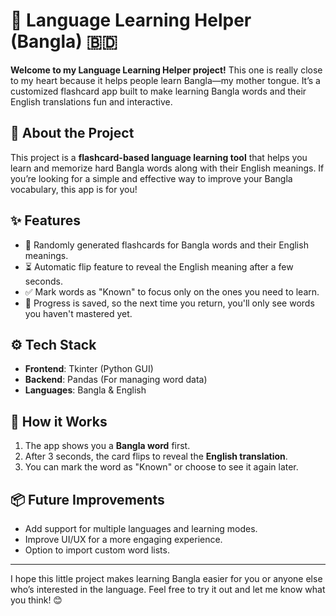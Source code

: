 # 📝 Language Learning Helper (Bangla) 🇧🇩

**Welcome to my Language Learning Helper project!** This one is really close to my heart because it helps people learn Bangla—my mother tongue. It’s a customized flashcard app built to make learning Bangla words and their English translations fun and interactive.

## 🌟 About the Project 		

This project is a **flashcard-based language learning tool** that helps you learn and memorize hard Bangla words along with their English meanings. If you’re looking for a simple and effective way to improve your Bangla vocabulary, this app is for you!

## ✨ Features

- 🔄 Randomly generated flashcards for Bangla words and their English meanings.
- ⏳ Automatic flip feature to reveal the English meaning after a few seconds.
- ✅ Mark words as "Known" to focus only on the ones you need to learn.
- 💾 Progress is saved, so the next time you return, you'll only see words you haven't mastered yet.

## ⚙️ Tech Stack

- **Frontend**: Tkinter (Python GUI)
- **Backend**: Pandas (For managing word data)
- **Languages**: Bangla & English

## 🚀 How it Works

1. The app shows you a **Bangla word** first.
2. After 3 seconds, the card flips to reveal the **English translation**.
3. You can mark the word as "Known" or choose to see it again later.

## 📦 Future Improvements

- Add support for multiple languages and learning modes.
- Improve UI/UX for a more engaging experience.
- Option to import custom word lists.

---

I hope this little project makes learning Bangla easier for you or anyone else who’s interested in the language. Feel free to try it out and let me know what you think! 😊

